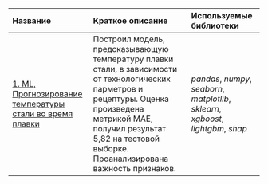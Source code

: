 | Название | Краткое описание | Используемые библиотеки | 
| :---------------------- | :---------------------- | :---------------------- |
| [1. ML, Прогнозирование температуры стали во время плавки](https://github.com/GregoryGri/Ya_Practicum_projects/blob/main/1%20%D0%9F%D1%80%D0%BE%D0%B3%D0%BD%D0%BE%D0%B7%D0%B8%D1%80%D0%BE%D0%B2%D0%B0%D0%BD%D0%B8%D0%B5%20%D1%82%D0%B5%D0%BC%D0%BF%D0%B5%D1%80%D0%B0%D1%82%D1%83%D1%80%D1%8B%20%D1%81%D1%82%D0%B0%D0%BB%D0%B8%20%D0%B2%D0%BE%20%D0%B2%D1%80%D0%B5%D0%BC%D1%8F%20%D0%BF%D0%BB%D0%B0%D0%B2%D0%BA%D0%B8/steel_temperature_prediction.ipynb) | Построил модель, предсказывающую температуру плавки стали, в зависимости от технологических парметров и рецептуры. Оценка произведена метрикой MAE, получил результат 5,82 на тестовой выборке. Проанализирована важность признаков.| *pandas*, *numpy*, *seaborn*, *matplotlib*, *sklearn*, *xgboost*, *lightgbm*, *shap* |
